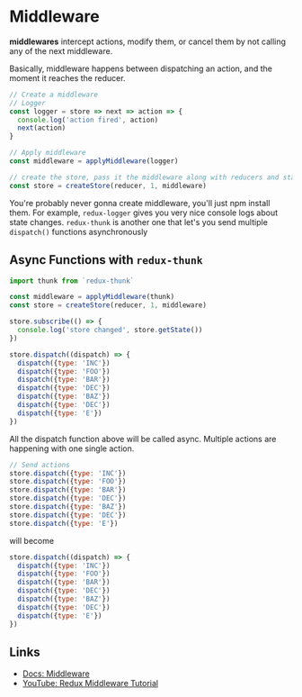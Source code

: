 # Middleware

**middlewares** intercept actions, modify them, or cancel them by not calling any of the next middleware.

Basically, middleware happens between dispatching an action, and the moment it reaches the reducer.


```javascript
// Create a middleware
// Logger
const logger = store => next => action => {
  console.log('action fired', action)
  next(action)
}

// Apply middleware
const middleware = applyMiddleware(logger)

// create the store, pass it the middleware along with reducers and state
const store = createStore(reducer, 1, middleware)
```

You're probably never gonna create middleware, you'll just npm install them. For example, `redux-logger` gives you very nice console logs about state changes. `redux-thunk` is another one that let's you send multiple `dispatch()` functions asynchronously

## Async Functions with `redux-thunk`

```javascript
import thunk from `redux-thunk`

const middleware = applyMiddleware(thunk)
const store = createStore(reducer, 1, middleware)

store.subscribe(() => {
  console.log('store changed', store.getState())
})

store.dispatch((dispatch) => {
  dispatch({type: 'INC'})
  dispatch({type: 'FOO'})
  dispatch({type: 'BAR'})
  dispatch({type: 'DEC'})
  dispatch({type: 'BAZ'})
  dispatch({type: 'DEC'})
  dispatch({type: 'E'})
})
```

All the dispatch function above will be called async. Multiple actions are happening with one single action.

```javascript
// Send actions
store.dispatch({type: 'INC'})
store.dispatch({type: 'FOO'})
store.dispatch({type: 'BAR'})
store.dispatch({type: 'DEC'})
store.dispatch({type: 'BAZ'})
store.dispatch({type: 'DEC'})
store.dispatch({type: 'E'})
```

will become

```javascript
store.dispatch((dispatch) => {
  dispatch({type: 'INC'})
  dispatch({type: 'FOO'})
  dispatch({type: 'BAR'})
  dispatch({type: 'DEC'})
  dispatch({type: 'BAZ'})
  dispatch({type: 'DEC'})
  dispatch({type: 'E'})
})
```

Links
---
- [Docs: Middleware](http://redux.js.org/docs/advanced/Middleware.html)
- [YouTube: Redux Middleware Tutorial](https://www.youtube.com/watch?v=DJ8fR0mZM44)

